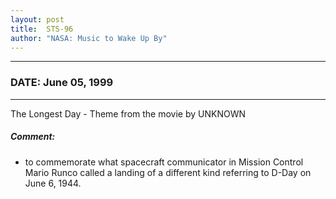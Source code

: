 ```yaml
---
layout: post
title:  STS-96
author: "NASA: Music to Wake Up By"
---
```


----
### DATE: June 05, 1999
----
The Longest Day - Theme from the movie by UNKNOWN

##### Comment:
* to commemorate what spacecraft communicator in Mission  Control Mario Runco called a landing of a different kind referring to D-Day on June 6, 1944.
